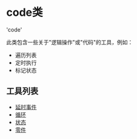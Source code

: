 # code类
'code'

此类包含一些关于"逻辑操作"或"代码"的工具，例如：

- 遍历列表
- 定时执行
- 标记状态

## 工具列表

- [延时事件](code类/延时事件.md)
- [循环](code类/循环.md)
- [状态](code类/状态.md)
- [零件](code类/零件.md)